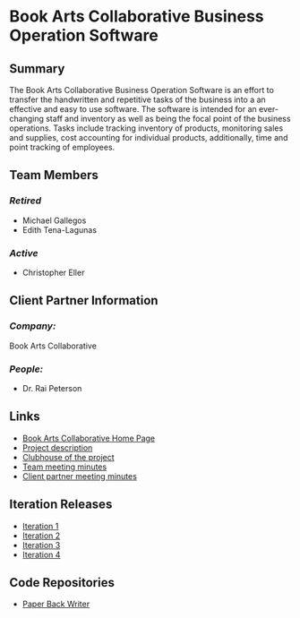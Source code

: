 # Book Arts Collaborative Business Operation Software

## **Summary**

The Book Arts Collaborative Business Operation Software is an effort to transfer the handwritten and repetitive tasks of the business into a an effective and easy to use software. The software is intended for an ever-changing staff and inventory as well as being the focal point of the business operations. Tasks include tracking inventory of products, monitoring sales and supplies, cost accounting for individual products, additionally, time and point tracking of employees.


## **Team Members**
### *Retired*
- Michael Gallegos
- Edith Tena-Lagunas
### *Active*
- Christopher Eller

## **Client Partner Information**

### *Company:*
Book Arts Collaborative

### *People:*
- Dr. Rai Peterson

## **Links**

- [Book Arts Collaborative Home Page](http://www.bookartscollaborative.com/who-we-are)
- [Project description](ProjectDescription.md)
- [Clubhouse of the project](https://app.clubhouse.io/bookartscollaborativebusinessoperationsoftware/)
- [Team meeting minutes](MeetingMinutes/Team)
- [Client partner meeting minutes](MeetingMinutes/ClientPartner)

## **Iteration Releases**
- [Iteration 1](https://github.com/cteller-bsu/PaperBackWriter/releases/tag/v0.1.0-a)
- [Iteration 2](https://github.com/cteller-bsu/PaperBackWriter/releases/tag/v0.2.0-a)
- [Iteration 3](https://github.com/cteller-bsu/PaperBackWriter/releases/tag/v0.3.0-a)
- [Iteration 4](https://github.com/cteller-bsu/PaperBackWriter/releases/tag/v0.4.0-a)

## **Code Repositories**

- [Paper Back Writer](https://github.com/cteller-bsu/PaperBackWriter)

